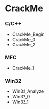 # CrackMe



### C/C++

 
- CrackMe_Begin
- CrackMe_0
- CrackMe_2

### MFC

- CrackMe_1

### Win32

- Win32_Analyze
- Win32_0
- Win32_1

